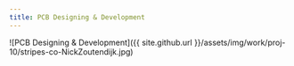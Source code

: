 ```yaml
---
title: PCB Designing & Development
---
```


![PCB Designing & Development]({{ site.github.url }}/assets/img/work/proj-10/stripes-co-NickZoutendijk.jpg)
